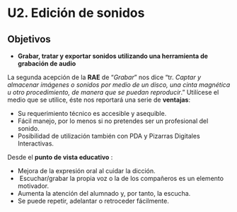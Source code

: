 # U2. Edición de sonidos

## Objetivos

*   ****Grabar, tratar y exportar sonidos utilizando una herramienta de grabación de audio****

La segunda acepción de la **RAE** de “_Grabar_” nos dice “tr. _Captar y almacenar imágenes o sonidos por medio de un disco, una cinta magnética u otro procedimiento, de manera que se puedan reproducir_.” Utilícese el medio que se utilice, éste nos reportará una serie de **ventajas**:

*   Su requerimiento técnico es accesible y asequible.
*   Fácil manejo, por lo menos si no pretendes ser un profesional del sonido.
*   Posibilidad de utilización también con PDA y Pizarras Digitales Interactivas.

Desde el **punto de vista educativo** :

*   Mejora de la expresión oral al cuidar la dicción.
*    Escuchar/grabar la propia voz o la de los compañeros es un elemento motivador.
*   Aumenta la atención del alumnado y, por tanto, la escucha.
*   Se puede repetir, adelantar o retroceder fácilmente.


